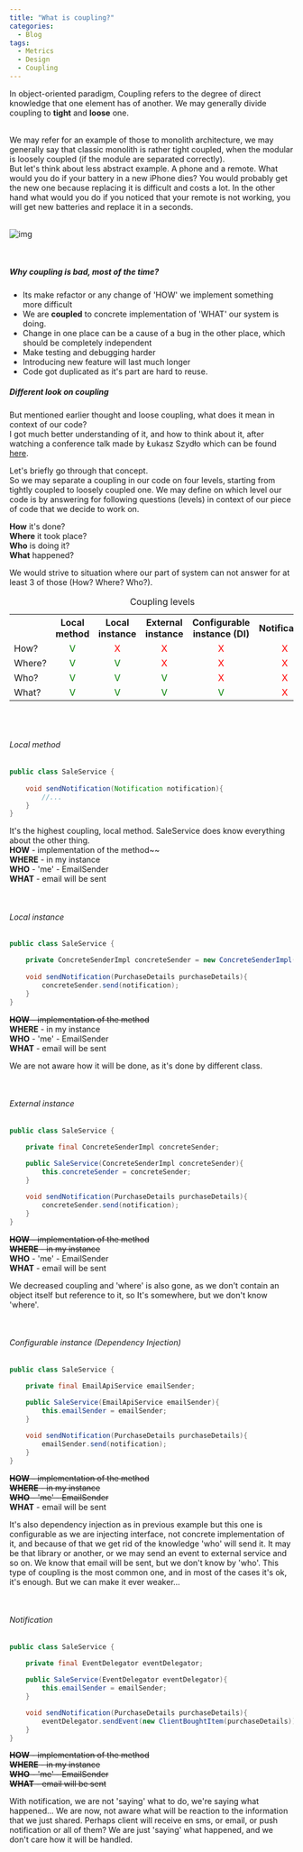 ```yaml
---
title: "What is coupling?"
categories:
  - Blog
tags:
  - Metrics
  - Design
  - Coupling
---
```


In object-oriented paradigm, Coupling refers to the degree of direct knowledge that one element has of another. We may generally divide coupling to **tight** and **loose** one.

<br>
We may refer for an example of those to monolith architecture, we may generally say that classic monolith is rather tight coupled, when the modular is loosely coupled (if the module are separated correctly). <br>
But let's think about less abstract example. A phone and a remote. What would you do if your battery in a new iPhone dies? You would probably get the new one because replacing it is difficult and costs a lot. 
In the other hand what would you do if you noticed that your remote is not working, you will get new batteries and replace it in a seconds.

<br>
<br>

![img]({{site.url}}/assets/blog_images/2022-10-05-what-is-coupling/coupling-ilustration.png)

<br>

##### Why coupling is bad, most of the time?

* Its make refactor or any change of 'HOW' we implement something more difficult
* We are **coupled** to concrete implementation of 'WHAT' our system is doing.
* Change in one place can be a cause of a bug in the other place, which should be completely independent
* Make testing and debugging harder
* Introducing new feature will last much longer
* Code got duplicated as it's part are hard to reuse.

##### Different look on coupling

But mentioned earlier thought and loose coupling, what does it mean in context of our code? <br>
I got much better understanding of it, and how to think about it, after watching a conference talk made by Łukasz Szydło
which can be found [here](https://www.youtube.com/watch?v=Jy6eS9QHJOM).


Let's briefly go through that concept. <br>
So we may separate a coupling in our code on four levels, starting from tightly coupled to loosely coupled one. We may
define on which level our code is by answering for following questions (levels) in context of our piece of code that we
decide to work on.

**How** it's done? <br>
**Where** it took place? <br>
**Who** is doing it? <br>
**What** happened? <br>

We would strive to situation where our part of system can not answer for at least 3 of those (How? Where? Who?).


<table style="width:100%">
  <caption>Coupling levels</caption>
  <tr>
    <th></th>
    <th>Local method</th>
    <th>Local instance</th>
    <th>External instance</th>
    <th>Configurable instance (DI)</th>
    <th>Notification</th>
  </tr>
  <tr>
    <td>How?</td>
    <td style="text-align:center; color: green">V</td>    
    <td style="text-align:center; color: red">X</td>
    <td style="text-align:center; color: red">X</td>
    <td style="text-align:center; color: red">X</td>
    <td style="text-align:center; color: red">X</td>
  </tr>
  <tr>
    <td>Where?</td>
    <td style="text-align:center; color: green">V</td>    
    <td style="text-align:center; color: green">V</td>
    <td style="text-align:center; color: red">X</td>
    <td style="text-align:center; color: red">X</td>
    <td style="text-align:center; color: red">X</td>
  </tr>
  <tr>
   <td>Who?</td>
    <td style="text-align:center; color: green">V</td>    
    <td style="text-align:center; color: green">V</td>
    <td style="text-align:center; color: green">V</td>
    <td style="text-align:center; color: red">X</td>
    <td style="text-align:center; color: red">X</td>
  </tr>  
  <tr>
    <td>What?</td>
    <td style="text-align:center; color: green">V</td>    
    <td style="text-align:center; color: green">V</td>
    <td style="text-align:center; color: green">V</td>
    <td style="text-align:center; color: green">V</td>
    <td style="text-align:center; color: red">X</td>
   </tr>
</table> 

<br>
<br>

###### Local method
```java
public class SaleService {
    
    void sendNotification(Notification notification){
        //...
    }
}
```
It's the highest coupling, local method. SaleService does know everything about the other thing. <br>
**HOW** - implementation of the method~~ <br>
**WHERE** - in my instance <br>
**WHO** - 'me' - EmailSender <br>
**WHAT** - email will be sent


<br>

###### Local instance
```java
public class SaleService {

    private ConcreteSenderImpl concreteSender = new ConcreteSenderImpl();
    
    void sendNotification(PurchaseDetails purchaseDetails){
        concreteSender.send(notification);
    }
}
```

~~**HOW** - implementation of the method~~ <br>
**WHERE** - in my instance <br>
**WHO** - 'me' - EmailSender <br>
**WHAT** - email will be sent

We are not aware how it will be done, as it's done by different class.

<br>

###### External instance
```java
public class SaleService {

    private final ConcreteSenderImpl concreteSender;
    
    public SaleService(ConcreteSenderImpl concreteSender){
        this.concreteSender = concreteSender;
    }

    void sendNotification(PurchaseDetails purchaseDetails){
        concreteSender.send(notification);
    }
}
```

~~**HOW** - implementation of the method~~ <br>
~~**WHERE** - in my instance~~ <br>
**WHO** - 'me' - EmailSender <br>
**WHAT** - email will be sent

We decreased coupling and 'where' is also gone, as we don't contain an object itself but reference to it, so It's somewhere, but we don't know 'where'.

<br>

###### Configurable instance (Dependency Injection)
```java
public class SaleService {

    private final EmailApiService emailSender;
    
    public SaleService(EmailApiService emailSender){
        this.emailSender = emailSender;
    }

    void sendNotification(PurchaseDetails purchaseDetails){
        emailSender.send(notification);
    }
}
```

~~**HOW** - implementation of the method~~ <br>
~~**WHERE** - in my instance~~ <br>
~~**WHO** - 'me' - EmailSender~~ <br>
**WHAT** - email will be sent

It's also dependency injection as in previous example but this one is configurable as we are injecting interface, not concrete implementation of it, and because of that we get rid of the knowledge 'who' will send it.
It may be that library or another, or we may send an event to external service and so on. We know that email will be sent, but we don't know by 'who'.
This type of coupling is the most common one, and in most of the cases it's ok, it's enough. 
But we can make it ever weaker...


<br>

###### Notification
```java
public class SaleService {

    private final EventDelegator eventDelegator;
    
    public SaleService(EventDelegator eventDelegator){
        this.emailSender = emailSender;
    }

    void sendNotification(PurchaseDetails purchaseDetails){
        eventDelegator.sendEvent(new ClientBoughtItem(purchaseDetails));
    }
}
```

~~**HOW** - implementation of the method~~ <br>
~~**WHERE** - in my instance~~ <br>
~~**WHO** - 'me' - EmailSender~~ <br>
~~**WHAT** - email will be sent~~

With notification, we are not 'saying' what to do, we're saying what happened... 
We are now, not aware what will be reaction to the information that we just shared.
Perhaps client will receive en sms, or email, or push notification or all of them? 
We are just 'saying' what happened, and we don't care how it will be handled.